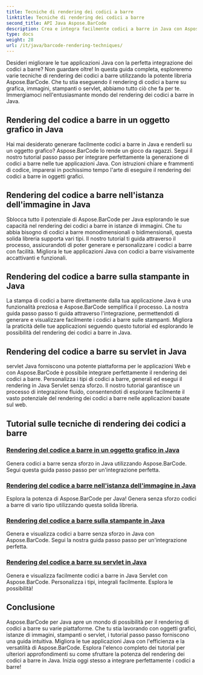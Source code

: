 ```yaml
---
title: Tecniche di rendering dei codici a barre
linktitle: Tecniche di rendering dei codici a barre
second_title: API Java Aspose.BarCode
description: Crea e integra facilmente codici a barre in Java con Aspose.BarCode. Esplora tutorial passo-passo per il rendering dei codici a barre su grafica, immagini, stampanti e servlet.
type: docs
weight: 28
url: /it/java/barcode-rendering-techniques/
---
```


Desideri migliorare le tue applicazioni Java con la perfetta integrazione dei codici a barre? Non guardare oltre! In questa guida completa, esploreremo varie tecniche di rendering dei codici a barre utilizzando la potente libreria Aspose.BarCode. Che tu stia eseguendo il rendering di codici a barre su grafica, immagini, stampanti o servlet, abbiamo tutto ciò che fa per te. Immergiamoci nell'entusiasmante mondo del rendering dei codici a barre in Java.

## Rendering del codice a barre in un oggetto grafico in Java

Hai mai desiderato generare facilmente codici a barre in Java e renderli su un oggetto grafico? Aspose.BarCode lo rende un gioco da ragazzi. Segui il nostro tutorial passo passo per integrare perfettamente la generazione di codici a barre nelle tue applicazioni Java. Con istruzioni chiare e frammenti di codice, imparerai in pochissimo tempo l'arte di eseguire il rendering dei codici a barre in oggetti grafici.

## Rendering del codice a barre nell'istanza dell'immagine in Java

Sblocca tutto il potenziale di Aspose.BarCode per Java esplorando le sue capacità nel rendering dei codici a barre in istanze di immagini. Che tu abbia bisogno di codici a barre monodimensionali o bidimensionali, questa solida libreria supporta vari tipi. Il nostro tutorial ti guida attraverso il processo, assicurandoti di poter generare e personalizzare i codici a barre con facilità. Migliora le tue applicazioni Java con codici a barre visivamente accattivanti e funzionali.

## Rendering del codice a barre sulla stampante in Java

La stampa di codici a barre direttamente dalla tua applicazione Java è una funzionalità preziosa e Aspose.BarCode semplifica il processo. La nostra guida passo passo ti guida attraverso l'integrazione, permettendoti di generare e visualizzare facilmente i codici a barre sulle stampanti. Migliora la praticità delle tue applicazioni seguendo questo tutorial ed esplorando le possibilità del rendering dei codici a barre in Java.

## Rendering del codice a barre su servlet in Java

servlet Java forniscono una potente piattaforma per le applicazioni Web e con Aspose.BarCode è possibile integrare perfettamente il rendering dei codici a barre. Personalizza i tipi di codici a barre, generali ed esegui il rendering in Java Servlet senza sforzo. Il nostro tutorial garantisce un processo di integrazione fluido, consentendoti di esplorare facilmente il vasto potenziale del rendering dei codici a barre nelle applicazioni basate sul web.

## Tutorial sulle tecniche di rendering dei codici a barre
### [Rendering del codice a barre in un oggetto grafico in Java](./rendering-barcode-graphics-object/)
Genera codici a barre senza sforzo in Java utilizzando Aspose.BarCode. Segui questa guida passo passo per un'integrazione perfetta.
### [Rendering del codice a barre nell'istanza dell'immagine in Java](./rendering-barcode-image-instance/)
Esplora la potenza di Aspose.BarCode per Java! Genera senza sforzo codici a barre di vario tipo utilizzando questa solida libreria.
### [Rendering del codice a barre sulla stampante in Java](./rendering-barcode-printer/)
Genera e visualizza codici a barre senza sforzo in Java con Aspose.BarCode. Segui la nostra guida passo passo per un'integrazione perfetta.
### [Rendering del codice a barre su servlet in Java](./rendering-barcode-servlet/)
Genera e visualizza facilmente codici a barre in Java Servlet con Aspose.BarCode. Personalizza i tipi, integrali facilmente. Esplora le possibilità!

## Conclusione
Aspose.BarCode per Java apre un mondo di possibilità per il rendering di codici a barre su varie piattaforme. Che tu stia lavorando con oggetti grafici, istanze di immagini, stampanti o servlet, i tutorial passo passo forniscono una guida intuitiva. Migliora le tue applicazioni Java con l'efficienza e la versatilità di Aspose.BarCode. Esplora l'elenco completo dei tutorial per ulteriori approfondimenti su come sfruttare la potenza del rendering dei codici a barre in Java. Inizia oggi stesso a integrare perfettamente i codici a barre!